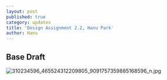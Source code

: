 ```yaml
---
layout: post
published: true
category: updates
title: 'Design Assignment 2.2, Hanu Park'
author: Hanu
---
```

## Base Draft

![310234596_465524312209805_9091757359885168596_n.jpg]({{site.baseurl}}/assets/310234596_465524312209805_9091757359885168596_n.jpg)

